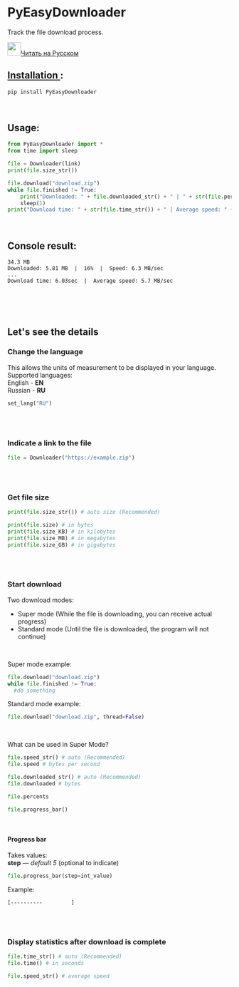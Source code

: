 # PyEasyDownloader
Track the file download process.

<a href="REAME_RU.md" ><img src="https://emojio.ru/images/twitter-64/1f1f7-1f1fa.png" width="30" height="30"></img>Читать на Русском</a>

## <a href="https://pypi.org/project/PyEasyDownloader/">Installation </a>:

```Python
pip install PyEasyDownloader
```
</br>

## Usage:
```Python
from PyEasyDownloader import *
from time import sleep

file = Downloader(link)
print(file.size_str())

file.download("download.zip")
while file.finished != True:
	print("Downloaded: " + file.downloaded_str() + " | " + str(file.percents) + "% | Speed: " + file.speed_str())
	sleep(1)
print("Download time: " + str(file.time_str()) + " | Average speed: " + file.speed_str())
```
</br>

## Console result:
```
34.3 MB
Downloaded: 5.81 MB  |  16%  |  Speed: 6.3 MB/sec
...
Download time: 6.03sec  |  Average speed: 5.7 MB/sec
```
</br></br></br>


## Let's see the details

### Change the language
This allows the units of measurement to be displayed in your language. </br>
Supported languages: </br>
English - **EN** </br>
Russian - **RU** </br>
```Python
set_lang("RU")
```
</br></br>

### Indicate a link to the file
```Python
file = Downloader("https://example.zip")
```
</br></br>

### Get file size
```Python
print(file.size_str()) # auto size (Recommended)

print(file.size) # in bytes
print(file.size_KB) # in kilobytes
print(file.size_MB) # in megabytes
print(file.size_GB) # in gigabytes
```
</br></br>

### Start download
Two download modes: </br>
<ul>
<li>Super mode (While the file is downloading, you can receive actual progress) </li>
<li>Standard mode (Until the file is downloaded, the program will not continue) </li>
</ul></br>

Super mode example:

```Python
file.download("download.zip")
while file.finished != True:
  #do something
```

Standard mode example:
```Python
file.download("download.zip", thread=False)
```
</br>

What can be used in Super Mode?

```Python
file.speed_str() # auto (Recommended)
file.speed # bytes per second

file.downloaded_str() # auto (Recommended)
file.downloaded # bytes

file.percents

file.progress_bar()
```
</br>

#### Progress bar
Takes values:</br>
**step** — *default 5* (optional to indicate)
```Python
file.progress_bar(step=int_value)
```
Example:

```
[----------         ]
```
</br></br>

### Display statistics after download is complete

```Python
file.time_str() # auto (Recommended)
file.time() # in seconds

file.speed_str() # average speed
```
